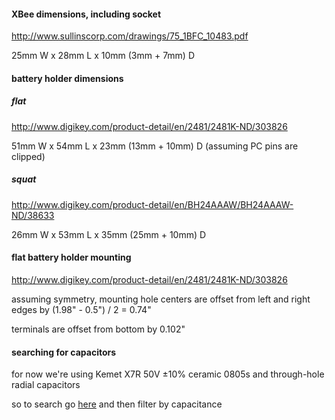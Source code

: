 #### XBee dimensions, including socket
http://www.sullinscorp.com/drawings/75_1BFC_10483.pdf

25mm W x 28mm L x 10mm (3mm + 7mm) D


#### battery holder dimensions

##### flat
http://www.digikey.com/product-detail/en/2481/2481K-ND/303826

51mm W x 54mm L x 23mm (13mm + 10mm) D (assuming PC pins are clipped)

##### squat
http://www.digikey.com/product-detail/en/BH24AAAW/BH24AAAW-ND/38633

26mm W x 53mm L x 35mm (25mm + 10mm) D


#### flat battery holder mounting

http://www.digikey.com/product-detail/en/2481/2481K-ND/303826

assuming symmetry, mounting hole centers are offset from left and right edges by (1.98" - 0.5") / 2 = 0.74"

terminals are offset from bottom by 0.102"


#### searching for capacitors

for now we're using Kemet X7R 50V ±10% ceramic 0805s and through-hole radial capacitors

so to search go [here](http://www.digikey.com/product-search/en?v=399&pv14=32&pv16=2&pv16=6&FV=fff40002%2Cfff8000b&stock=1&pbfree=1&rohs=1) and then filter by capacitance
